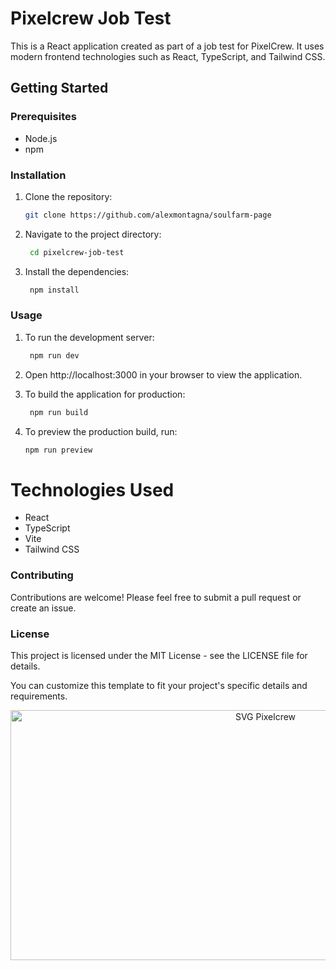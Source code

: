 # Pixelcrew Job Test

This is a React application created as part of a job test for PixelCrew. It uses modern frontend technologies such as React, TypeScript, and Tailwind CSS.

## Getting Started

### Prerequisites

- Node.js
- npm

### Installation

1. Clone the repository:

   ```bash
   git clone https://github.com/alexmontagna/soulfarm-page
2. Navigate to the project directory:

   ```bash
    cd pixelcrew-job-test
3. Install the dependencies:

   ```bash
    npm install
### Usage

1. To run the development server:

   ```bash
    npm run dev
    ```
2. Open http://localhost:3000 in your browser to view the application.

3. To build the application for production:

   ```bash
    npm run build
    ```

4. To preview the production build, run:

   ```bash
   npm run preview
    ```


# Technologies Used
- React
- TypeScript
- Vite
- Tailwind CSS

### Contributing

Contributions are welcome! Please feel free to submit a pull request or create an issue.

### License
This project is licensed under the MIT License - see the LICENSE file for details.

You can customize this template to fit your project's specific details and requirements.
<div align="center">
  <a href="https://wa.me/+393889081340?text=Ciao,%20Alex!%20Bentornato!">
     <img
      src="./src/assets/cuore.svg"
      width="800"
      height="400"
      alt="SVG Pixelcrew"
     />
  </a>
</div>